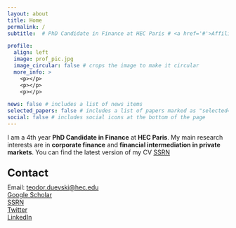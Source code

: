 ```yaml
---
layout: about
title: Home
permalink: /
subtitle:  # PhD Candidate in Finance at HEC Paris # <a href='#'>Affiliations</a>. Address. Contacts. Moto. Etc.

profile:
  align: left
  image: prof_pic.jpg
  image_circular: false # crops the image to make it circular
  more_info: >
    <p></p>
    <p></p>
    <p></p>

news: false # includes a list of news items
selected_papers: false # includes a list of papers marked as "selected={true}"
social: false # includes social icons at the bottom of the page
---
```



I am a 4th year **PhD Candidate in Finance** at **HEC Paris**. My main research interests are in  **corporate finance** and **financial intermediation in private markets**. You can find the latest version of my CV <a href="https://drive.google.com/file/d/1UWsUKytuFX05AOricBKCQUUcun8MXQVY/view?usp=sharing" target="_blank">SSRN</a><br>


<p style="font-size: 24px; margin-bottom: 10px;"><strong>Contact</strong></p>
Email: <a href="mailto:teodor.duevski@hec.edu">teodor.duevski@hec.edu</a><br>
<a href="https://scholar.google.com/citations?user=fRrtt34AAAAJ&hl=en" target="_blank">Google Scholar</a><br>
<a href="https://papers.ssrn.com/sol3/cf_dev/AbsByAuth.cfm?per_id=4916468" target="_blank">SSRN</a><br>
<a href="https://x.com/TDuevski" target="_blank">Twitter</a><br>
<a href="https://www.linkedin.com/in/teodor-duevski/" target="_blank">LinkedIn</a><br>
